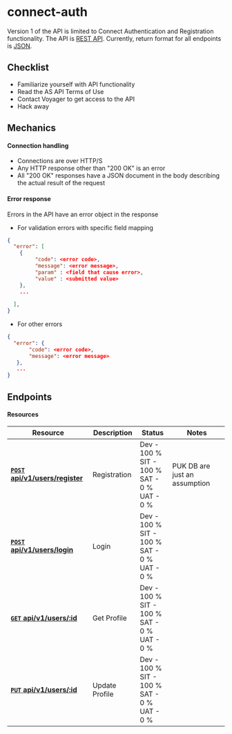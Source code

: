 connect-auth
============

Version 1 of the API is limited to Connect Authentication and Registration functionality.
The API is [REST API](http://en.wikipedia.org/wiki/Representational_State_Transfer "RESTful").
Currently, return format for all endpoints is [JSON](http://json.org/ "JSON").

## Checklist

* Familiarize yourself with API functionality
* Read the AS API Terms of Use
* Contact Voyager to get access to the API
* Hack away

## Mechanics

#### Connection handling

- Connections are over HTTP/S
- Any HTTP response other than "200 OK" is an error
- All "200 OK" responses have a JSON document in the body describing the actual result of the request

#### Error response

Errors in the API have an error object in the response

- For validation errors with specific field mapping
```json
{
  "error": [
    {
         "code": <error code>,
         "message": <error message>,
         "param" : <field that cause error>,
         "value" : <submitted value>
    },
    ...
    
  ],
}
```

- For other errors
```json
{
  "error": {
       "code": <error code>,
       "message": <error message>
   },
   ...
}
```

## Endpoints

#### Resources
| Resource                                  | Description     | Status | Notes | 
| ------------------------------------------| -----------| ------| --------|
| **[<code>POST</code> api/v1/users/register](https://github.com/facascante/connect-auth/blob/master/docs/endpoint/register.md)**| Registration| Dev - 100 % <br/>SIT - 100 % <br/>SAT - 0 %<br/>UAT - 0 % | PUK DB are just an assumption|
| **[<code>POST</code> api/v1/users/login](https://github.com/facascante/connect-auth/blob/master/docs/endpoint/login.md)**| Login| Dev - 100 % <br/>SIT - 100 % <br/>SAT - 0 %<br/>UAT - 0 % | |
| **[<code>GET</code> api/v1/users/:id](https://github.com/facascante/connect-auth/blob/master/docs/endpoint/search.md)**| Get Profile| Dev - 100 % <br/>SIT - 100 % <br/>SAT - 0 %<br/>UAT - 0 % | |
| **[<code>PUT</code> api/v1/users/:id](https://github.com/facascante/connect-auth/blob/master/docs/endpoint/update.md)**| Update Profile| Dev - 100 % <br/>SIT - 100 % <br/>SAT - 0 %<br/>UAT - 0 % | |
